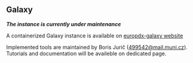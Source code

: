 ## Galaxy

***The instance is currently under maintenance***

A containerized Galaxy instance is available on [europdx-galaxy website](https://europdx-galaxy.cerit-sc.cz/galaxy/)

Implemented tools are maintained by Boris Jurič (499542@mail.muni.cz). Tutorials and documentation will be availeble on dedicated page. 
